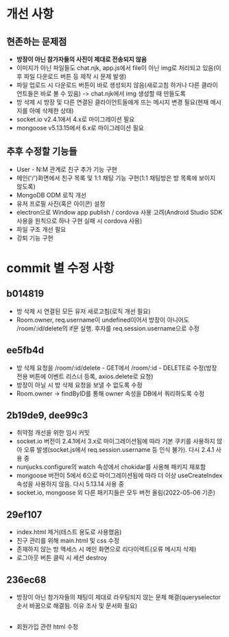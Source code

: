 # 개선 사항
## 현존하는 문제점
- **방장이 아닌 참가자들의 사진이 제대로 전송되지 않음**
- 이미지가 아닌 파일들도 chat.njk, app.js에서 file이 아닌 img로 처리되고 있음(이후 파일 다운로드 버튼 등 제작 시 문제 발생)
- 파일 업로드 시 다운로드 버튼이 바로 생성되지 않음(새로고침 하거나 다른 클라이언트들은 바로 볼 수 있음) -> chat.njk에서 img 생성할 때 만들도록
- 방 삭제 시 방장 및 다른 연결된 클라이언트들에게 뜨는 메시지 변경 필요(현재 메시지를 아예 삭제한 상태)
- socket.io v2.4.1에서 4.x로 마이그레이션 필요
- mongoose v5.13.15에서 6.x로 마이그레이션 필요
## 추후 수정할 기능들
- User - N:M 관계로 친구 추가 기능 구현
- 메인('/')화면에서 친구 목록 및 1:1 채팅 기능 구현(1:1 채팅방은 방 목록에 보이지 않도록)
- MongoDB ODM 로직 개선
- 유저 프로필 사진(혹은 아이콘) 설정
- electron으로 Window app publish / cordova 사용 고려(Android Studio SDK 사용을 원칙으로 하나 구현 실패 시 cordova 사용)
- 파일 구조 개선 필요
- 강퇴 기능 구현


# commit 별 수정 사항
## b014819
- 방 삭제 시 연결된 모든 유저 새로고침(로직 개선 필요)
- Room.owner, req.username이 undefined이어서 방장이 아니어도 /room/:id/delete의 if문 실행. 후자를 req.session.username으로 수정

## ee5fb4d
- 방 삭제 요청을 /room/:id/delete - GET에서 /room/:id - DELETE로 수정(방장 전용 버튼에 이벤트 리스너 등록, axios.delete로 요청)
- 방장이 아닐 시 방 삭제 요청을 보낼 수 없도록 수정
- Room.owner -> findByID를 통해 owner 속성을 DB에서 쿼리하도록 수정

## 2b19de9, dee99c3
- 취약점 개선을 위한 임시 커밋
- socket.io 버전이 2.4.1에서 3.x로 마이그레이션됨에 따라 기본 쿠키를 사용하지 않아 오류 발생(socket.js에서 req.session.username 등 인식 불가). 다시 2.4.1 사용 중
- nunjucks.configure의 watch 속성에서 chokidar를 사용해 패키지 재포함
- mongoose 버전이 5에서 6으로 마이그레이션됨에 따라 더 이상 useCreateIndex 속성을 사용하지 않음. 다시 5.13.14 사용 중
- socket.io, mongoose 외 다른 패키지들은 모두 버전 올림(2022-05-06 기준)

## 29ef107
- index.html 제거(테스트 용도로 사용했음)
- 친구 관리를 위해 main.html 및 css 수정
- 존재하지 않는 방 액세스 시 메인 화면으로 리다이렉트(오류 메시지 삭제)
- 로그아웃 버튼 클릭 시 세션 destroy

## 236ec68
- 방장이 아닌 참가자들의 채팅이 제대로 라우팅되지 않는 문제 해결(queryselector 순서 바꿈으로 해결됨. 이유 조사 및 문서화 필요)

## 
- 회원가입 관련 html 수정